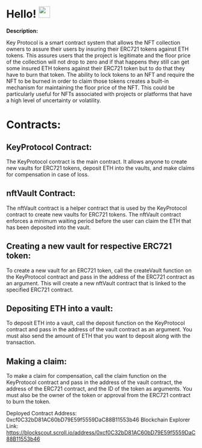 <h1>
  Hello!
  <img src="https://media.giphy.com/media/hvRJCLFzcasrR4ia7z/giphy.gif" width="30px"/>
</h1>

**Description:**

Key Protocol is a smart contract system that allows the NFT collection owners to assure their users by insuring their ERC721 tokens against ETH tokens.
This assures users that the project is legitimate and the floor price of the collection will not drop to zero and if that happens they still can get some insured ETH tokens against their ERC721 token but to do that they have to burn that token. The ability to lock tokens to an NFT and require the NFT to be burned in order to claim those tokens creates a built-in mechanism for maintaining the floor price of the NFT. This could be particularly useful for NFTs associated with projects or platforms that have a high level of uncertainty or volatility.

<h1>
  Contracts:
</h1>

<h2>
  KeyProtocol Contract:
</h2>

The KeyProtocol contract is the main contract. It allows anyone to create new vaults for ERC721 tokens, deposit ETH into the vaults, and make claims for compensation in case of loss.

<h2>
  nftVault Contract:
</h2>

The nftVault contract is a helper contract that is used by the KeyProtocol contract to create new vaults for ERC721 tokens. The nftVault contract enforces a minimum waiting period before the user can claim the ETH that has been deposited into the vault.

<h2>
  Creating a new vault for respective ERC721 token:
</h2>

To create a new vault for an ERC721 token, call the createVault function on the KeyProtocol contract and pass in the address of the ERC721 contract as an argument. This will create a new nftVault contract that is linked to the specified ERC721 contract.

<h2>
  Depositing ETH into a vault:
</h2>

To deposit ETH into a vault, call the deposit function on the KeyProtocol contract and pass in the address of the vault contract as an argument. You must also send the amount of ETH that you want to deposit along with the transaction.

<h2>
  Making a claim:
</h2>

To make a claim for compensation, call the claim function on the KeyProtocol contract and pass in the address of the vault contract, the address of the ERC721 contract, and the ID of the token as arguments. You must also be the owner of the token or approval from the ERC721 contract to burn the token.


Deployed Contract Address: 0xcf0C32bD81AC60bD79E59f5559DaC88B11553b46
Blockchain Explorer Link: https://blockscout.scroll.io/address/0xcf0C32bD81AC60bD79E59f5559DaC88B11553b46
